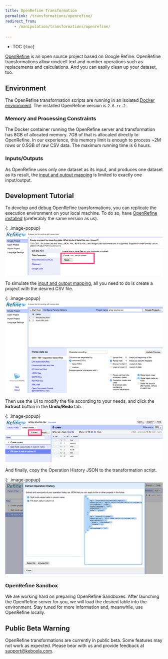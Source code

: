```yaml
---
title: OpenRefine Transformation
permalink: /transformations/openrefine/
redirect_from:
    - /manipulation/transformations/openrefine/

---
```


* TOC
{:toc}

[OpenRefine](http://openrefine.org/) is an open source project based on Google Refine.
OpenRefine transformations allow row/cell text and number operations such as replacements and calculations.
And you can easily clean up your dataset, too.

## Environment

The OpenRefine transformation scripts are running in an isolated [Docker environment](https://developers.keboola.com/integrate/docker-bundle/).
The installed OpenRefine version is `2.6-rc.2`.

### Memory and Processing Constraints

The Docker container running the OpenRefine server and transformation has 8GB of allocated memory.
7GB of that is allocated directly to OpenRefine. In our experience, this memory limit is enough to process ~2M 
rows or 0.5GB of raw CSV data. The maximum running time is 6 hours.

### Inputs/Outputs

As OpenRefine uses only one dataset as its input, and produces one dataset as its result,
the [input and output mapping](/transformations/mappings/) is limited to exactly one input/output.

## Development Tutorial

To develop and debug OpenRefine transformations, you can replicate the execution environment on your local machine.
To do so, have [OpenRefine installed](http://openrefine.org/download.html) (preferably the same version as us).

{: .image-popup}
![Screenshot - OpenRefine Welcome Screen](/transformations/openrefine/screen.png)

To simulate the [input and output mapping](/transformations/mappings/),
all you need to do is create a project with the desired CSV file.

{: .image-popup}
![Screenshot - OpenRefine CSV Load](/transformations/openrefine/loadcsv.png)

Then use the UI to modify the file according to your needs, and click the **Extract** button in the **Undo/Redo** tab.

{: .image-popup}
![Screenshot - OpenRefine Operation History](/transformations/openrefine/operationhistory.png)

And finally, copy the Operation History JSON to the transformation script.

{: .image-popup}
![Screenshot - OpenRefine Extract Operation History](/transformations/openrefine/operationhistoryextract.png)

### OpenRefine Sandbox

We are working hard on preparing OpenRefine Sandboxes.
After launching the OpenRefine server for you, we will load the desired table into the environment.
Stay tuned for more information and, meanwhile, use OpenRefine locally.

## Public Beta Warning

OpenRefine transformations are currently in public beta. Some features may not work as expected.
Please bear with us and provide feedback at [support@keboola.com](mailto:support@keboola.com).
